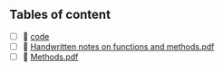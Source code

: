## Tables of content
- [ ] 📁 [code](./code)
- [ ] 📄 [Handwritten notes on functions and methods.pdf](./Handwritten%20notes%20on%20functions%20and%20methods.pdf)
- [ ] 📄 [Methods.pdf](./Methods.pdf)
